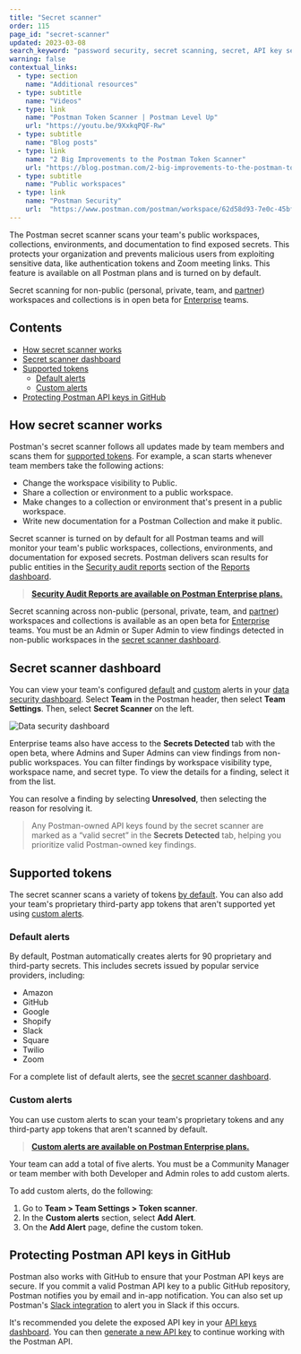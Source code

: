 ```yaml
---
title: "Secret scanner"
order: 115
page_id: "secret-scanner"
updated: 2023-03-08
search_keyword: "password security, secret scanning, secret, API key security"
warning: false
contextual_links:
  - type: section
    name: "Additional resources"
  - type: subtitle
    name: "Videos"
  - type: link
    name: "Postman Token Scanner | Postman Level Up"
    url: "https://youtu.be/9XxkqPQF-Rw"
  - type: subtitle
    name: "Blog posts"
  - type: link
    name: "2 Big Improvements to the Postman Token Scanner"
    url: "https://blog.postman.com/2-big-improvements-to-the-postman-token-scanner/"
  - type: subtitle
    name: "Public workspaces"
  - type: link
    name: "Postman Security"
    url:  "https://www.postman.com/postman/workspace/62d58d93-7e0c-45bf-9daa-cc8e531fc344"
---
```


The Postman secret scanner scans your team's public workspaces, collections, environments, and documentation to find exposed secrets. This protects your organization and prevents malicious users from exploiting sensitive data, like authentication tokens and Zoom meeting links. This feature is available on all Postman plans and is turned on by default.

Secret scanning for non-public (personal, private, team, and [partner](https://learning.postman.com/docs/collaborating-in-postman/using-workspaces/partner-workspaces/)) workspaces and collections is in open beta for [Enterprise](/docs/administration/about-postman-enterprise/) teams.

## Contents

* [How secret scanner works](#how-secret-scanner-works)
* [Secret scanner dashboard](#secret-scanner-dashboard)
* [Supported tokens](#supported-tokens)
    * [Default alerts](#default-alerts)
    * [Custom alerts](#custom-alerts)
* [Protecting Postman API keys in GitHub](#protecting-postman-api-keys-in-github)

## How secret scanner works

Postman's secret scanner follows all updates made by team members and scans them for [supported tokens](#supported-tokens). For example, a scan starts whenever team members take the following actions:

* Change the workspace visibility to Public.
* Share a collection or environment to a public workspace.
* Make changes to a collection or environment that's present in a public workspace.
* Write new documentation for a Postman Collection and make it public.

Secret scanner is turned on by default for all Postman teams and will monitor your team's public workspaces, collections, environments, and documentation for exposed secrets. Postman delivers scan results for public entities in the [Security audit reports](/docs/reports/security-audit-reports/) section of the [Reports dashboard](/docs/reports/reports-overview/).

> **[Security Audit Reports are available on Postman Enterprise plans.](https://www.postman.com/pricing/)**

Secret scanning across non-public (personal, private, team, and [partner](https://learning.postman.com/docs/collaborating-in-postman/using-workspaces/partner-workspaces/)) workspaces and collections is available as an open beta for [Enterprise](/docs/administration/about-postman-enterprise/) teams. You must be an Admin or Super Admin to view findings detected in non-public workspaces in the [secret scanner dashboard](#secret-scanner-dashboard).

## Secret scanner dashboard

You can view your team's configured [default](#default-alerts) and [custom](#custom-alerts) alerts in your [data security dashboard](https://go.postman.co/settings/team/token-scanner). Select **Team** in the Postman header, then select **Team Settings**. Then, select **Secret Scanner** on the left.

<img alt="Data security dashboard" src="https://assets.postman.com/postman-docs/data-security-dashboard.jpg"/>
<!-- change to configure alerts view -->

Enterprise teams also have access to the **Secrets Detected** tab with the open beta, where Admins and Super Admins can view findings from non-public workspaces. You can filter findings by workspace visibility type, workspace name, and secret type. To view the details for a finding, select it from the list.

<!-- screenshot resolving -->

You can resolve a finding by selecting **Unresolved**, then selecting the reason for resolving it.

> Any Postman-owned API keys found by the secret scanner are marked as a “valid secret” in the **Secrets Detected** tab, helping you prioritize valid Postman-owned key findings.

## Supported tokens

The secret scanner scans a variety of tokens [by default](#default-alerts). You can also add your team's proprietary third-party app tokens that aren't supported yet using [custom alerts](#custom-alerts).

### Default alerts

By default, Postman automatically creates alerts for 90 proprietary and third-party secrets. This includes secrets issued by popular service providers, including:

* Amazon
* GitHub
* Google
* Shopify
* Slack
* Square
* Twilio
* Zoom

For a complete list of default alerts, see the [secret scanner dashboard](#secret-scanner-dashboard).

### Custom alerts

You can use custom alerts to scan your team's proprietary tokens and any third-party app tokens that aren't scanned by default.

> **[Custom alerts are available on Postman Enterprise plans.](https://www.postman.com/pricing/)**

Your team can add a total of five alerts. You must be a Community Manager or team member with both Developer and Admin roles to add custom alerts.

To add custom alerts, do the following:

1. Go to **Team > Team Settings > Token scanner**.
2. In the **Custom alerts** section, select **Add Alert**.
3. On the **Add Alert** page, define the custom token.

## Protecting Postman API keys in GitHub

Postman also works with GitHub to ensure that your Postman API keys are secure. If you commit a valid Postman API key to a public GitHub repository, Postman notifies you by email and in-app notification. You can also set up Postman's [Slack integration](/docs/integrations/available-integrations/slack/) to alert you in Slack if this occurs.

It's recommended you delete the exposed API key in your [API keys dashboard](https://go.postman.co/settings/me/api-keys). You can then [generate a new API key](/docs/developer/intro-api/#generating-a-postman-api-key) to continue working with the Postman API.
